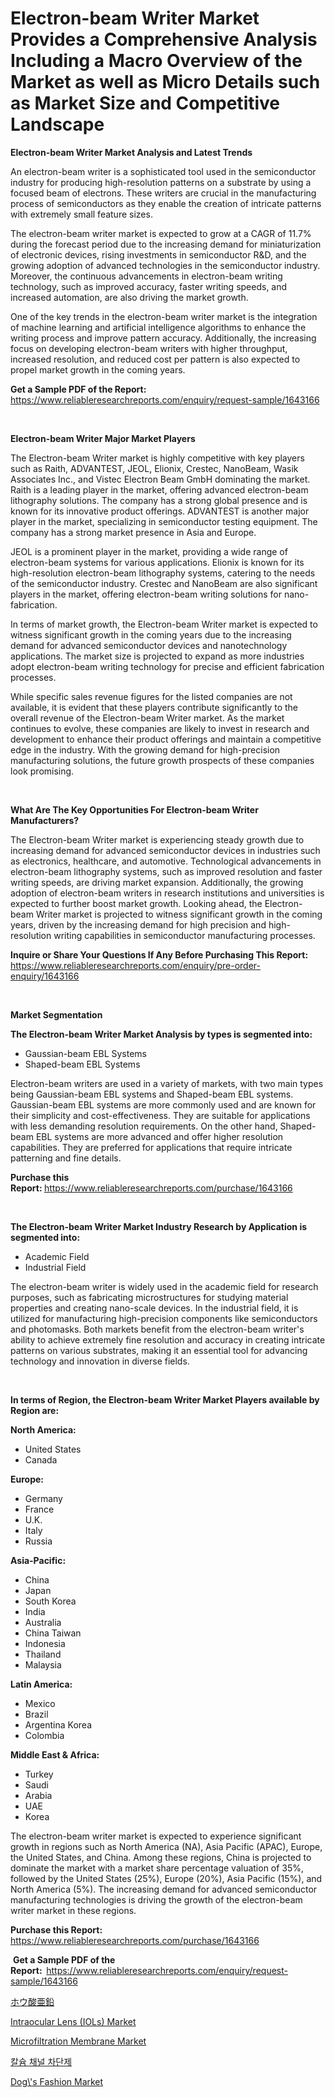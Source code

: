 <p><h1>Electron-beam Writer Market Provides a Comprehensive Analysis Including a Macro Overview of the Market as well as Micro Details such as Market Size and Competitive Landscape</h1></p><p><strong>Electron-beam Writer Market Analysis and Latest Trends</strong></p>
<p><p>An electron-beam writer is a sophisticated tool used in the semiconductor industry for producing high-resolution patterns on a substrate by using a focused beam of electrons. These writers are crucial in the manufacturing process of semiconductors as they enable the creation of intricate patterns with extremely small feature sizes.</p><p>The electron-beam writer market is expected to grow at a CAGR of 11.7% during the forecast period due to the increasing demand for miniaturization of electronic devices, rising investments in semiconductor R&D, and the growing adoption of advanced technologies in the semiconductor industry. Moreover, the continuous advancements in electron-beam writing technology, such as improved accuracy, faster writing speeds, and increased automation, are also driving the market growth.</p><p>One of the key trends in the electron-beam writer market is the integration of machine learning and artificial intelligence algorithms to enhance the writing process and improve pattern accuracy. Additionally, the increasing focus on developing electron-beam writers with higher throughput, increased resolution, and reduced cost per pattern is also expected to propel market growth in the coming years.</p></p>
<p><strong>Get a Sample PDF of the Report:&nbsp;</strong> <a href="https://www.reliableresearchreports.com/enquiry/request-sample/1643166">https://www.reliableresearchreports.com/enquiry/request-sample/1643166</a></p>
<p>&nbsp;</p>
<p><strong>Electron-beam Writer Major Market Players</strong></p>
<p><p>The Electron-beam Writer market is highly competitive with key players such as Raith, ADVANTEST, JEOL, Elionix, Crestec, NanoBeam, Wasik Associates Inc., and Vistec Electron Beam GmbH dominating the market. Raith is a leading player in the market, offering advanced electron-beam lithography solutions. The company has a strong global presence and is known for its innovative product offerings. ADVANTEST is another major player in the market, specializing in semiconductor testing equipment. The company has a strong market presence in Asia and Europe.</p><p>JEOL is a prominent player in the market, providing a wide range of electron-beam systems for various applications. Elionix is known for its high-resolution electron-beam lithography systems, catering to the needs of the semiconductor industry. Crestec and NanoBeam are also significant players in the market, offering electron-beam writing solutions for nano-fabrication.</p><p>In terms of market growth, the Electron-beam Writer market is expected to witness significant growth in the coming years due to the increasing demand for advanced semiconductor devices and nanotechnology applications. The market size is projected to expand as more industries adopt electron-beam writing technology for precise and efficient fabrication processes.</p><p>While specific sales revenue figures for the listed companies are not available, it is evident that these players contribute significantly to the overall revenue of the Electron-beam Writer market. As the market continues to evolve, these companies are likely to invest in research and development to enhance their product offerings and maintain a competitive edge in the industry. With the growing demand for high-precision manufacturing solutions, the future growth prospects of these companies look promising.</p></p>
<p>&nbsp;</p>
<p><strong>What Are The Key Opportunities For Electron-beam Writer Manufacturers?</strong></p>
<p><p>The Electron-beam Writer market is experiencing steady growth due to increasing demand for advanced semiconductor devices in industries such as electronics, healthcare, and automotive. Technological advancements in electron-beam lithography systems, such as improved resolution and faster writing speeds, are driving market expansion. Additionally, the growing adoption of electron-beam writers in research institutions and universities is expected to further boost market growth. Looking ahead, the Electron-beam Writer market is projected to witness significant growth in the coming years, driven by the increasing demand for high precision and high-resolution writing capabilities in semiconductor manufacturing processes.</p></p>
<p><strong>Inquire or Share Your Questions If Any Before Purchasing This Report:</strong> <a href="https://www.reliableresearchreports.com/enquiry/pre-order-enquiry/1643166">https://www.reliableresearchreports.com/enquiry/pre-order-enquiry/1643166</a></p>
<p>&nbsp;</p>
<p><strong>Market Segmentation</strong></p>
<p><strong>The Electron-beam Writer Market Analysis by types is segmented into:</strong></p>
<p><ul><li>Gaussian-beam EBL Systems</li><li>Shaped-beam EBL Systems</li></ul></p>
<p><p>Electron-beam writers are used in a variety of markets, with two main types being Gaussian-beam EBL systems and Shaped-beam EBL systems. Gaussian-beam EBL systems are more commonly used and are known for their simplicity and cost-effectiveness. They are suitable for applications with less demanding resolution requirements. On the other hand, Shaped-beam EBL systems are more advanced and offer higher resolution capabilities. They are preferred for applications that require intricate patterning and fine details.</p></p>
<p><strong>Purchase this Report:&nbsp;</strong><a href="https://www.reliableresearchreports.com/purchase/1643166">https://www.reliableresearchreports.com/purchase/1643166</a></p>
<p>&nbsp;</p>
<p><strong>The Electron-beam Writer Market Industry Research by Application is segmented into:</strong></p>
<p><ul><li>Academic Field</li><li>Industrial Field</li></ul></p>
<p><p>The electron-beam writer is widely used in the academic field for research purposes, such as fabricating microstructures for studying material properties and creating nano-scale devices. In the industrial field, it is utilized for manufacturing high-precision components like semiconductors and photomasks. Both markets benefit from the electron-beam writer's ability to achieve extremely fine resolution and accuracy in creating intricate patterns on various substrates, making it an essential tool for advancing technology and innovation in diverse fields.</p></p>
<p>&nbsp;</p>
<p><strong>In terms of Region, the Electron-beam Writer Market Players available by Region are:</strong></p>
<p>
    <p> <strong> North America: </strong>
        <ul>
            <li>United States</li>
            <li>Canada</li>
        </ul>
        </p> 
    <p> <strong> Europe: </strong>
        <ul>
            <li>Germany</li>
            <li>France</li>
            <li>U.K.</li>
            <li>Italy</li>
            <li>Russia</li>
        </ul>
        </p> 
    <p> <strong> Asia-Pacific: </strong>
        <ul>
            <li>China</li>
            <li>Japan</li>
            <li>South Korea</li>
            <li>India</li>
            <li>Australia</li>
            <li>China Taiwan</li>
            <li>Indonesia</li>
            <li>Thailand</li>
            <li>Malaysia</li>
        </ul>
        </p> 
    <p> <strong> Latin America: </strong>
        <ul>
            <li>Mexico</li>
            <li>Brazil</li>
            <li>Argentina Korea</li>
            <li>Colombia</li>
        </ul>
        </p> 
    <p> <strong> Middle East & Africa: </strong>
        <ul>
            <li>Turkey</li>
            <li>Saudi</li>
            <li>Arabia</li>
            <li>UAE</li>
            <li>Korea</li>
        </ul>
    </p>
    </p>
<p><p>The electron-beam writer market is expected to experience significant growth in regions such as North America (NA), Asia Pacific (APAC), Europe, the United States, and China. Among these regions, China is projected to dominate the market with a market share percentage valuation of 35%, followed by the United States (25%), Europe (20%), Asia Pacific (15%), and North America (5%). The increasing demand for advanced semiconductor manufacturing technologies is driving the growth of the electron-beam writer market in these regions.</p></p>
<p><strong>Purchase this Report: </strong><a href="https://www.reliableresearchreports.com/purchase/1643166">https://www.reliableresearchreports.com/purchase/1643166</a></p>
<p>&nbsp;<strong>Get a Sample PDF of the Report:&nbsp;&nbsp;</strong><a href="https://www.reliableresearchreports.com/enquiry/request-sample/1643166">https://www.reliableresearchreports.com/enquiry/request-sample/1643166</a></p>
<p><strong></strong></p>
<p><p><a href="https://medium.com/@minnieebert2827/%E4%BA%9C%E9%89%9B%E3%83%9B%E3%82%A6%E9%85%B8%E5%A1%A9%E5%B8%82%E5%A0%B4%E3%81%AE%E3%82%A4%E3%83%B3%E3%82%B5%E3%82%A4%E3%83%88-%E5%B8%82%E5%A0%B4%E5%8B%95%E5%90%91-%E6%88%90%E9%95%B7-2024%E5%B9%B4%E3%81%8B%E3%82%892031%E5%B9%B4%E3%81%BE%E3%81%A7%E3%81%AE%E4%BA%88%E6%B8%AC-78083adac396">ホウ酸亜鉛</a></p><p><a href="https://five-trouble-98a.notion.site/Intraocular-Lens-IOLs-Market-Size-Market-Share-and-Global-Market-Analysis-Report-2024-2031-310abe7310d64d84acddb25626d430e2">Intraocular Lens (IOLs) Market</a></p><p><a href="https://view.publitas.com/reportprime-1/microfiltration-membrane-market-provides-a-comprehensive-analysis-including-a-macro-overview-of-the-market-as-well-as-micro-details-such-as-market-size-and-competitive-landscape/">Microfiltration Membrane Market</a></p><p><a href="https://medium.com/@stephenstevens11/%EC%B9%BC%EC%8A%98-%EC%B1%84%EB%84%90-%EC%B0%A8%EB%8B%A8%EC%A0%9C-%EC%8B%9C%EC%9E%A5-%EB%B3%B4%EA%B3%A0%EC%84%9C%EB%8A%94-%EC%9D%B4-%EC%8B%9C%EC%9E%A5%EC%9D%98-%EC%B5%9C%EC%8B%A0-%EB%8F%99%ED%96%A5%EA%B3%BC-%EC%84%B1%EC%9E%A5-%EA%B8%B0%ED%9A%8C%EB%A5%BC-%EB%82%98%ED%83%80%EB%83%85%EB%8B%88%EB%8B%A4-8bf69d70a252">칼슘 채널 차단제</a></p><p><a href="https://issuu.com/reportprime-2/docs/dogs-fashion-market-size-2030.pptx">Dog\'s Fashion Market</a></p></p>